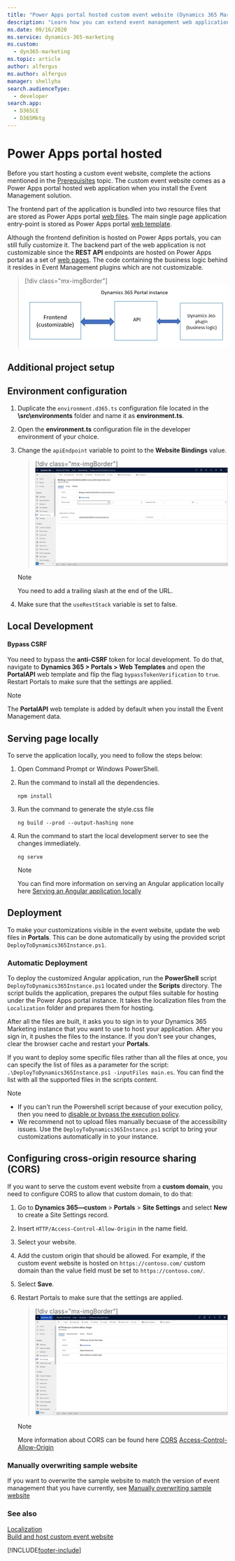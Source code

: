 ```yaml
---
title: "Power Apps portal hosted custom event website (Dynamics 365 Marketing Developer Guide) | Microsoft Docs"
description: "Learn how you can extend event management web application functionality for Portal hosted event websites in Dynamics 365 Marketing."
ms.date: 09/16/2020
ms.service: dynamics-365-marketing
ms.custom: 
  - dyn365-marketing
ms.topic: article
author: alfergus
ms.author: alfergus
manager: shellyha
search.audienceType: 
  - developer
search.app: 
  - D365CE
  - D365Mktg
---
```


# Power Apps portal hosted

Before you start hosting a custom event website, complete the actions mentioned in the [Prerequisites](event-management-web-application.md) topic. The custom event website comes as a Power Apps portal hosted web application when you install the Event Management solution.

The frontend part of the application is bundled into two resource files that are stored as Power Apps portal [web files](/dynamics365/customer-engagement/portals/web-files). The main single page application entry-point is stored as Power Apps portal [web template](/dynamics365/customer-engagement/portals/store-content-web-templates).

Although the frontend definition is hosted on Power Apps portals, you can still fully customize it. The backend part of the web application is not customizable since the **REST API** endpoints are hosted on Power Apps portal as a set of [web pages](/dynamics365/customer-engagement/portals/web-page). The code containing the business logic behind it resides in Event Management plugins which are not customizable.

> [!div class="mx-imgBorder"]
> ![Portal Hosted.](../media/portal-hosted.png "Portal Hosted")

## Additional project setup

## Environment configuration 

1. Duplicate the `environment.d365.ts` configuration file located in the **\src\environments** folder and name it as **environment.ts**.
1. Open the **environment.ts** configuration file in the developer environment of your choice.
1. Change the `apiEndpoint` variable to point to the **Website Bindings** value.
    > [!div class="mx-imgBorder"]
    > ![Website binding.](../media/website-binding-record.png "Website binding")

    > [!NOTE]
    > You need to add a trailing slash at the end of the URL.

1. Make sure that the `useRestStack` variable is set to false.

## Local Development

#### Bypass CSRF

You need to bypass the **anti-CSRF** token for local development. To do that, navigate to **Dynamics 365 > Portals > Web Templates** and open the **PortalAPI** web template and flip the flag `bypassTokenVerification` to `true`. Restart Portals to make sure that the settings are applied.

> [!NOTE]
> The **PortalAPI** web template is added by default when you install the Event Management data.

## Serving page locally

To serve the application locally, you need to follow the steps below:

1. Open Command Prompt or Windows PowerShell.

1. Run the command to install all the dependencies.

    ```CLI
    npm install
    ```
1. Run the command to generate the style.css file 

   ```CLI
   ng build --prod --output-hashing none
   ```

1. Run the command to start the local development server to see the changes immediately.

   ```CLI
   ng serve
   ```

    > [!NOTE]
    > You can find more information on serving an Angular application locally here [Serving an Angular application locally]( https://angular.io/guide/quickstart#step-3-serve-the-application)

## Deployment

To make your customizations visible in the event website, update the web files in **Portals**. This can be done automatically by using the provided script `DeployToDynamics365Instance.ps1`.

### Automatic Deployment

To deploy the customized Angular application, run the **PowerShell** script `DeployToDynamics365Instance.ps1` located under the **Scripts** directory. The script builds the application, prepares the output files suitable for hosting under the Power Apps portal instance. It takes the localization files from the `Localization` folder and prepares them for hosting.

After all the files are built, it asks you to sign in to your Dynamics 365 Marketing instance that you want to use to host your application. After you sign in, it pushes the files to the instance. If you don't see your changes, clear the browser cache and restart your **Portals**.

If you want to deploy some specific files rather than all the files at once, you can specify the list of files as a parameter for the script: `.\DeployToDynamics365Instance.ps1 -inputFiles main.es`. You can find the list with all the supported files in the scripts content.

> [!NOTE]
> - If you can't run the Powershell script because of your execution policy, then you need to [disable or bypass the execution policy](/powershell/module/microsoft.powershell.security/set-executionpolicy?preserve-view=true&view=powershell-6).
> - We recommend not to upload files manually becuase of the accessibility issues. Use the `DeployToDynamics365Instance.ps1` script to bring your customizations automatically in to your instance.

## Configuring cross-origin resource sharing (CORS)

If you want to serve the custom event website from a **custom domain**, you need to configure CORS to allow that custom domain, to do that:

1. Go to **Dynamics 365&mdash;custom** > **Portals** > **Site Settings** and select **New** to create a  Site Settings record.
1. Insert `HTTP/Access-Control-Allow-Origin` in the name field.
1. Select your website.
1. Add the custom origin that should be allowed. For example, if the custom event website is hosted on `https://contoso.com/` custom domain than the value field must be set to `https://contoso.com/`.
1. Select **Save**.
1. Restart Portals to make sure that the settings are applied.
    > [!div class="mx-imgBorder"]
    > ![A new site setting to allow 'https://contoso.com/' as a custom domain.](../media/cors-settings-portals.png "A new site setting to   allow 'https://contoso.com/' as a custom domain.")

    > [!NOTE]
    > More information about CORS can be found here [CORS](https://developer.mozilla.org/docs/Web/HTTP/CORS) [Access-Control-Allow-Origin](https://developer.mozilla.org/docs/Web/HTTP/Headers/Access-Control-Allow-Origin)

### Manually overwriting sample website

If you want to overwrite the sample website to match the version of event management that you have currently, see [Manually overwriting sample website](manually-overwriting-sample-website.md)<br />

### See also

[Localization](event-portal-localization.md)<br />
[Build and host custom event website](event-management-web-application.md)


[!INCLUDE[footer-include](../../includes/footer-banner.md)]